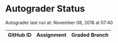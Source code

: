 # Autograder Status
Autograder last run at: November 08, 2018 at 07:40

| GitHub ID | Assignment | Graded Branch |
|-----------|------------|---------------|
